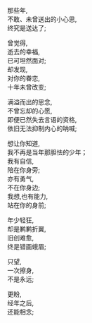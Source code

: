 那些年,  
不敢、未曾送出的小心思,  
终究是送达了;

曾觉得,  
逝去的幸福,  
已可坦然面对;  
却发现,  
对你的眷恋,  
十年未曾改变;  

满溢而出的思念,  
不曾忘却的心愿,  
即便已然失去言语的资格,  
依旧无法抑制内心的呐喊;  

想让你知道,  
我不再是当年那胆怯的少年；  
我有自信,  
陪在你身旁;  
亦有勇气,  
不在你身边;  
我想,也有能力,  
站在你的身前;  

年少轻狂,  
却是鹣鹣折翼,  
旧创难愈,  
终是错画蛾眉;  

只望,  
一次擦身,  
不是永远;  

更盼,  
经年之后,  
还能相念;

